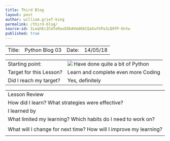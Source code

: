 ```yaml
---
title: Third Blog
layout: post
author: william.grief-king
permalink: /third-blog/
source-id: 1LeqhEcZCmTeRaxEObAVmd6kCQaXuthPa1LQ9fP-Ontw
published: true
---
```

<table>
  <tr>
    <td>Title:</td>
    <td>Python Blog 03</td>
    <td>Date:</td>
    <td>14/05/18</td>
  </tr>
</table>


<table>
  <tr>
    <td>Starting point:</td>
    <td><img src="https://i.imgur.com/3lAxGGL.png"/> Have done quite a bit of Python</td>
  </tr>
  <tr>
    <td>Target for this Lesson?</td>
    <td>Learn and complete even more Coding</td>
  </tr>
  <tr>
    <td>Did I reach my target? 
</td>
    <td>Yes, definitely</td>
  </tr>
</table>


<table>
  <tr>
    <td>Lesson Review</td>
  </tr>
  <tr>
    <td>How did I learn? What strategies were effective? </td>
  </tr>
  <tr>
    <td>I learned by 
</td>
  </tr>
  <tr>
    <td>What limited my learning? Which habits do I need to work on? </td>
  </tr>
  <tr>
    <td></td>
  </tr>
  <tr>
    <td>What will I change for next time? How will I improve my learning?</td>
  </tr>
  <tr>
    <td></td>
  </tr>
</table>



